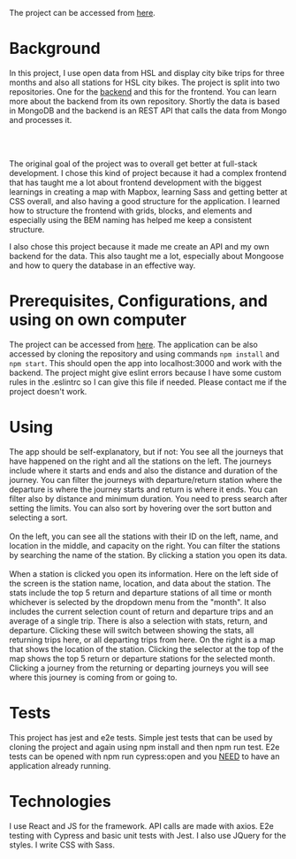 The project can be accessed from [here](https://bikes-frontend.vercel.app/).

# Background
In this project, I use open data from HSL and display city bike trips for three months and also all stations for HSL city bikes. The project is split into two repositories. One for the [backend](https://github.com/Iispar/solita-backend) and this for the frontend. You can learn more about the backend from its own repository. Shortly the data is based in MongoDB and the backend is an REST API that calls the data from Mongo and processes it.

<br />
<br />

The original goal of the project was to overall get better at full-stack development. I chose this kind of project because it had a complex frontend that has taught me a lot about frontend development with the biggest learnings in creating a map with Mapbox, learning Sass and getting better at CSS overall, and also having a good structure for the application. I learned how to structure the frontend with grids, blocks, and elements and especially using the BEM naming has helped me keep a consistent structure. 

I also chose this project because it made me create an API and my own backend for the data. This also taught me a lot, especially about Mongoose and how to query the database in an effective way.

# Prerequisites, Configurations, and using on own computer
The project can be accessed from [here](https://bikes-frontend.vercel.app/).
The application can be also accessed by cloning the repository and using commands ```npm install``` and ```npm start```.
This should open the app into localhost:3000 and work with the backend. The project might give eslint errors because
I have some custom rules in the .eslintrc so I can give this file if needed. Please contact me if the project doesn't work.

# Using
The app should be self-explanatory, but if not:
  You see all the journeys that have happened on the right and all the stations on the left. The journeys include where it starts and ends and also
  the distance and duration of the journey. You can filter the journeys
  with departure/return station where the departure is where the journey starts and return is where it ends. You can filter also
  by distance and minimum duration. You need to press search after setting the limits. You can also sort by hovering over the sort button and selecting a     sort. 
  <br />
  <br />
  On the left, you can see all the stations with their ID on the left, name, and location in the middle, and capacity on the right. You can filter the
  stations by searching the name of the station. By clicking a station you open its data.
  <br />
  <br />
  When a station is clicked you open its information. Here on the left side of the screen is the station name, location, and data about the station. The stats include the top 5 return and departure stations of all time or month whichever is selected by the dropdown menu from the "month". It also includes the current selection count of return and departure trips and an average of a single trip. There is also a selection with stats, return, and departure. Clicking these will switch between showing the stats, all returning trips here, or all departing trips from here. On the right is a map that shows the location of the station. Clicking the selector at the top of the map shows the top 5 return or departure stations for the selected month. Clicking a journey from the returning or departing journeys you will see where this journey is coming from or going to.
# Tests
This project has jest and e2e tests. Simple jest tests that can be used by cloning the project and again using npm install
and then npm run test. E2e tests can be opened with npm run cypress:open and you <ins>NEED</ins> to have an application already running.
# Technologies 
I use React and JS for the framework. API calls are made with axios. E2e testing with Cypress and basic unit tests with Jest.
I also use JQuery for the styles. I write CSS with Sass.
